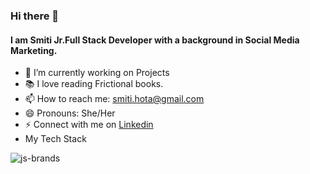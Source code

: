 ### Hi there 👋

#### I am Smiti Jr.Full Stack Developer with a background in Social Media Marketing. 

- 🔭 I’m currently working on Projects
- 📚 I love reading Frictional books. 
- 📫 How to reach me: smiti.hota@gmail.com
- 😄 Pronouns: She/Her
- ⚡  Connect with me on [Linkedin](https://www.linkedin.com/in/smitimishra/)
- My Tech Stack


![js-brands](https://user-images.githubusercontent.com/87405298/155610192-cb7f3efe-734d-4de1-a83f-2fdeefe3a51c.svg)
